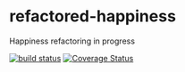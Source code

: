 # refactored-happiness
Happiness refactoring in progress

[![build status](https://api.travis-ci.org/piorot/refactored-happiness.svg)](http://travis-ci.org/piorot/refactored-happiness)
[![Coverage Status](https://coveralls.io/repos/github/piorot/refactored-happiness/badge.svg)](https://coveralls.io/github/piorot/refactored-happiness)
